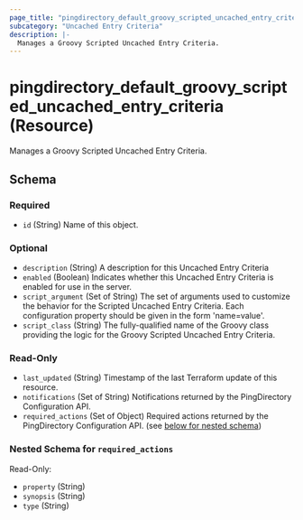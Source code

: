 ```yaml
---
page_title: "pingdirectory_default_groovy_scripted_uncached_entry_criteria Resource - terraform-provider-pingdirectory"
subcategory: "Uncached Entry Criteria"
description: |-
  Manages a Groovy Scripted Uncached Entry Criteria.
---
```


# pingdirectory_default_groovy_scripted_uncached_entry_criteria (Resource)

Manages a Groovy Scripted Uncached Entry Criteria.



<!-- schema generated by tfplugindocs -->
## Schema

### Required

- `id` (String) Name of this object.

### Optional

- `description` (String) A description for this Uncached Entry Criteria
- `enabled` (Boolean) Indicates whether this Uncached Entry Criteria is enabled for use in the server.
- `script_argument` (Set of String) The set of arguments used to customize the behavior for the Scripted Uncached Entry Criteria. Each configuration property should be given in the form 'name=value'.
- `script_class` (String) The fully-qualified name of the Groovy class providing the logic for the Groovy Scripted Uncached Entry Criteria.

### Read-Only

- `last_updated` (String) Timestamp of the last Terraform update of this resource.
- `notifications` (Set of String) Notifications returned by the PingDirectory Configuration API.
- `required_actions` (Set of Object) Required actions returned by the PingDirectory Configuration API. (see [below for nested schema](#nestedatt--required_actions))

<a id="nestedatt--required_actions"></a>
### Nested Schema for `required_actions`

Read-Only:

- `property` (String)
- `synopsis` (String)
- `type` (String)



